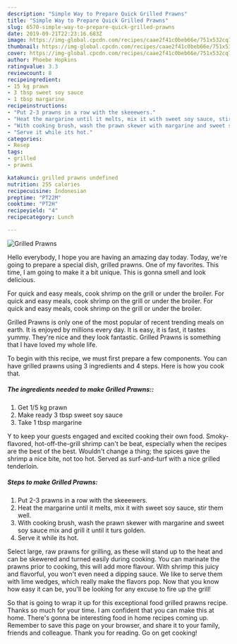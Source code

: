 ```yaml
---
description: "Simple Way to Prepare Quick Grilled Prawns"
title: "Simple Way to Prepare Quick Grilled Prawns"
slug: 6570-simple-way-to-prepare-quick-grilled-prawns
date: 2019-09-21T22:23:16.683Z
image: https://img-global.cpcdn.com/recipes/caae2f41c0beb66e/751x532cq70/grilled-prawns-recipe-main-photo.jpg
thumbnail: https://img-global.cpcdn.com/recipes/caae2f41c0beb66e/751x532cq70/grilled-prawns-recipe-main-photo.jpg
cover: https://img-global.cpcdn.com/recipes/caae2f41c0beb66e/751x532cq70/grilled-prawns-recipe-main-photo.jpg
author: Phoebe Hopkins
ratingvalue: 3.3
reviewcount: 8
recipeingredient:
- 15 kg prawn
- 3 tbsp sweet soy sauce
- 1 tbsp margarine
recipeinstructions:
- "Put 2-3 prawns in a row with the skeeewers."
- "Heat the margarine until it melts, mix it with sweet soy sauce, stir them well."
- "With cooking brush, wash the prawn skewer with margarine and sweet soy sauce mix and grill it until it turs golden."
- "Serve it while its hot."
categories:
- Resep
tags:
- grilled
- prawns

katakunci: grilled prawns undefined
nutrition: 255 calories
recipecuisine: Indonesian
preptime: "PT22M"
cooktime: "PT2H"
recipeyield: "4"
recipecategory: Lunch

---
```



![Grilled Prawns](https://img-global.cpcdn.com/recipes/caae2f41c0beb66e/751x532cq70/grilled-prawns-recipe-main-photo.jpg)

Hello everybody, I hope you are having an amazing day today. Today, we're going to prepare a special dish, grilled prawns. One of my favorites. This time, I am going to make it a bit unique. This is gonna smell and look delicious.

For quick and easy meals, cook shrimp on the grill or under the broiler. For quick and easy meals, cook shrimp on the grill or under the broiler. For quick and easy meals, cook shrimp on the grill or under the broiler.

Grilled Prawns is only one of the most popular of recent trending meals on earth. It is enjoyed by millions every day. It is easy, it is fast, it tastes yummy. They're nice and they look fantastic. Grilled Prawns is something that I have loved my whole life.


To begin with this recipe, we must first prepare a few components. You can have grilled prawns using 3 ingredients and 4 steps. Here is how you cook that.

##### The ingredients needed to make Grilled Prawns::

1. Get 1/5 kg prawn
1. Make ready 3 tbsp sweet soy sauce
1. Take 1 tbsp margarine


Y to keep your guests engaged and excited cooking their own food. Smoky-flavored, hot-off-the-grill shrimp can&#39;t be beat, especially when the recipes are the best of the best. Wouldn&#39;t change a thing; the spices gave the shrimp a nice bite, not too hot. Served as surf-and-turf with a nice grilled tenderloin. 

##### Steps to make Grilled Prawns:

1. Put 2-3 prawns in a row with the skeeewers.
1. Heat the margarine until it melts, mix it with sweet soy sauce, stir them well.
1. With cooking brush, wash the prawn skewer with margarine and sweet soy sauce mix and grill it until it turs golden.
1. Serve it while its hot.


Select large, raw prawns for grilling, as these will stand up to the heat and can be skewered and turned easily during cooking. You can marinate the prawns prior to cooking, this will add more flavour. With shrimp this juicy and flavorful, you won&#39;t even need a dipping sauce. We like to serve them with lime wedges, which really make the flavors pop. Now that you know how easy it can be, you&#39;ll be looking for any excuse to fire up the grill! 

So that is going to wrap it up for this exceptional food grilled prawns recipe. Thanks so much for your time. I am confident that you can make this at home. There's gonna be interesting food in home recipes coming up. Remember to save this page on your browser, and share it to your family, friends and colleague. Thank you for reading. Go on get cooking!
